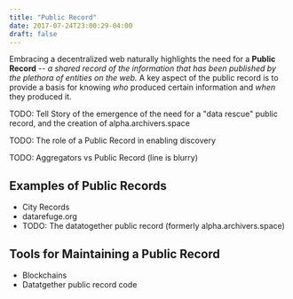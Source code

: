 ```yaml
---
title: "Public Record"
date: 2017-07-24T23:00:29-04:00
draft: false
---
```


Embracing a decentralized web naturally highlights the need for a **Public Record** _-- a shared record of the information that has been published by the plethora of entities on the web._ A key aspect of the public record is to provide a basis for knowing _who_ produced certain information and _when_ they produced it.

TODO: Tell Story of the emergence of the need for a "data rescue" public record, and the creation of alpha.archivers.space

TODO: The role of a Public Record in enabling discovery

TODO: Aggregators vs Public Record (line is blurry)

## Examples of Public Records
- City Records
- datarefuge.org
- TODO: The datatogether public record (formerly alpha.archivers.space)

## Tools for Maintaining a Public Record
- Blockchains
- Datatgether public record code 
